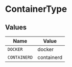 # ContainerType


## Values

| Name         | Value        |
| ------------ | ------------ |
| `DOCKER`     | docker       |
| `CONTAINERD` | containerd   |